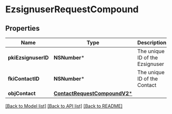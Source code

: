 # EzsignuserRequestCompound

## Properties
Name | Type | Description | Notes
------------ | ------------- | ------------- | -------------
**pkiEzsignuserID** | **NSNumber*** | The unique ID of the Ezsignuser | [optional] 
**fkiContactID** | **NSNumber*** | The unique ID of the Contact | 
**objContact** | [**ContactRequestCompoundV2***](ContactRequestCompoundV2.md) |  | 

[[Back to Model list]](../README.md#documentation-for-models) [[Back to API list]](../README.md#documentation-for-api-endpoints) [[Back to README]](../README.md)


